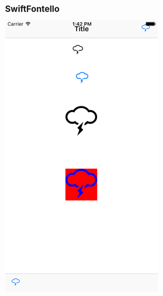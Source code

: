 # SwiftFontello

![SS](https://raw.githubusercontent.com/miragessee/SwiftFontello/master/Simulator%20Screen%20Shot%2005%20Dec%202016%2013.42.52.png)

